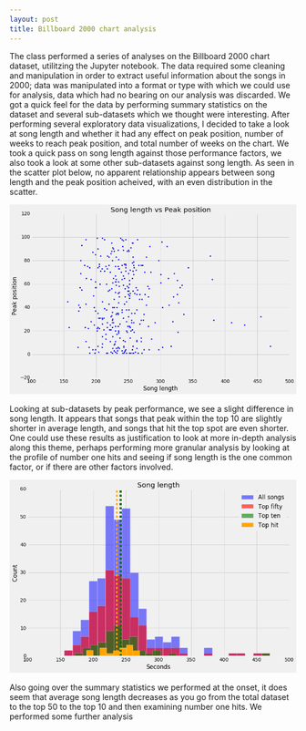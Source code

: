```yaml
---
layout: post
title: Billboard 2000 chart analysis
---
```


The class performed a series of analyses on the Billboard 2000 chart dataset, utilitzing the Jupyter notebook.   The data required some cleaning and manipulation in order to extract useful information about the songs in 2000; data was manipulated into a format or type with which we could use for analysis, data which had no bearing on our analysis was discarded.  We got a quick feel for the data by performing summary statistics on the dataset and several sub-datasets which we thought were interesting.  After performing several exploratory data visualizations, I decided to take a look at song length and whether it had any effect on peak position, number of weeks to reach peak position, and total number of weeks on the chart.  We took a quick pass on song length against those performance factors, we also took a look at some other sub-datasets against song length.  As seen in the scatter plot below, no apparent relationship appears between song length and the peak position acheived, with an even distribution in the scatter.  

![lengthvspeak](../images/lengthvspeak.png)

Looking at sub-datasets by peak performance, we see a slight difference in song length.  It appears that songs that peak within the top 10 are slightly shorter in average length, and songs that hit the top spot are even shorter.  One could use these results as justification to look at more in-depth analysis along this theme, perhaps performing more granular analysis by looking at the profile of number one hits and seeing if song length is the one common factor, or if there are other factors involved.

![lengthsubgroups](../images/lengthsubgroup.png)

Also going over the summary statistics we performed at the onset, it does seem that average song length decreases as you go from the total dataset to the top 50 to the top 10 and then examining number one hits.  We performed some further analysis